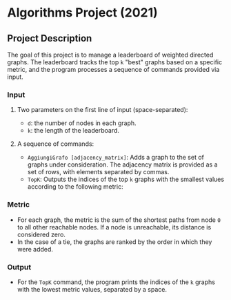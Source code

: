 # Algorithms Project (2021)
## Project Description

The goal of this project is to manage a leaderboard of weighted directed graphs. The leaderboard tracks the top `k` "best" graphs based on a specific metric, and the program processes a sequence of commands provided via input.

### Input
1. Two parameters on the first line of input (space-separated):
   - `d`: the number of nodes in each graph.
   - `k`: the length of the leaderboard.
   
2. A sequence of commands:
   - `AggiungiGrafo [adjacency_matrix]`: Adds a graph to the set of graphs under consideration. The adjacency matrix is provided as a set of rows, with elements separated by commas.
   - `TopK`: Outputs the indices of the top `k` graphs with the smallest values according to the following metric:

### Metric
- For each graph, the metric is the sum of the shortest paths from node `0` to all other reachable nodes. If a node is unreachable, its distance is considered zero.
- In the case of a tie, the graphs are ranked by the order in which they were added.

### Output
- For the `TopK` command, the program prints the indices of the `k` graphs with the lowest metric values, separated by a space.
